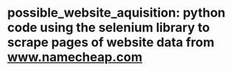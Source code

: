 # possible_website_aquisition: python code using the selenium library to scrape pages of website data from www.namecheap.com
